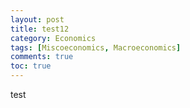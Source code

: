 ```yaml
---
layout: post
title: test12
category: Economics
tags: [Miscoeconomics, Macroeconomics]
comments: true
toc: true
---
```

test